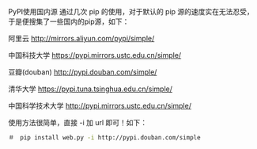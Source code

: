 PyPI使用国内源
通过几次 pip 的使用，对于默认的 pip 源的速度实在无法忍受，于是便搜集了一些国内的pip源，如下：

阿里云 http://mirrors.aliyun.com/pypi/simple/

中国科技大学 https://pypi.mirrors.ustc.edu.cn/simple/

豆瓣(douban) http://pypi.douban.com/simple/

清华大学 https://pypi.tuna.tsinghua.edu.cn/simple/

中国科学技术大学 http://pypi.mirrors.ustc.edu.cn/simple/

使用方法很简单，直接 -i 加 url 即可！如下：

```bash
＃　pip install web.py -i http://pypi.douban.com/simple
```
